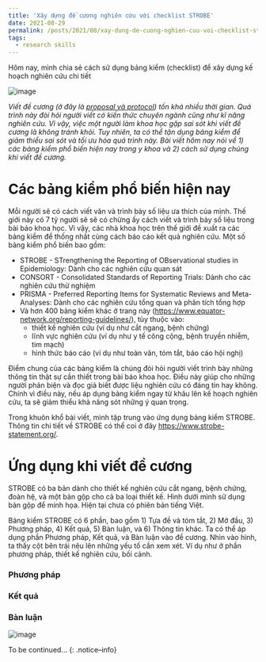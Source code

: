 ```yaml
---
title: 'Xây dựng đề cương nghiên cứu với checklist STROBE'
date: 2021-08-29
permalink: /posts/2021/08/xay-dung-de-cuong-nghien-cuu-voi-checklist-strobe/
tags:
  - research skills
---
```


Hôm nay, mình chia sẻ cách sử dụng bảng kiểm (checklist) để xây dựng kế hoạch nghiên cứu chi tiết

![image](https://user-images.githubusercontent.com/62500890/131252346-68960b6c-f8f6-4902-a51e-184ebe04b26d.png)

_Viết đề cương (ở đây là [proposal và protocol](https://thanhkim1993.github.io/posts/2021/08/trinh-bay-y-tuong-nghien-cuu/)) tốn khá nhiều thời gian. Quá trình này đòi hỏi người viết có kiến thức chuyên ngành cũng như kĩ năng nghiên cứu. Vì vậy, việc một người làm khoa học gặp sai sót khi viết đề cương là không tránh khỏi. Tuy nhiên, ta có thể tận dụng bảng kiểm để giảm thiểu sai sót và tối ưu hóa quá trình này. Bài viết hôm nay nói về 1) các bảng kiểm phổ biến hiện nay trong y khoa và 2) cách sử dụng chúng khi viết đề cương._

Các bảng kiểm phổ biến hiện nay
====
Mỗi người sẽ có cách viết văn và trình bày số liệu ưa thích của mình. Thế giới này có 7 tỷ người sẽ sẽ có chừng ấy cách viết và trình bày số liệu trong bài báo khoa học. Vì vậy, các nhà khoa học trên thế giới đề xuất ra các bảng kiểm để thống nhất cùng cách báo cáo kết quả nghiên cứu. Một số bảng kiểm phổ biến bao gồm:
* STROBE - STrengthening the Reporting of OBservational studies in Epidemiology: Dành cho các nghiên cứu quan sát
* CONSORT - Consolidated Standards of Reporting Trials: Dành cho các nghiên cứu thử nghiệm
* PRISMA - Preferred Reporting Items for Systematic Reviews and Meta-Analyses: Dành cho các nghiên cứu tổng quan và phân tích tổng hợp
* Và hơn 400 bảng kiểm khác ở trang này (https://www.equator-network.org/reporting-guidelines/), tùy thuộc vào:
  * thiết kế nghiên cứu (ví dụ như cắt ngang, bệnh chứng)
  * lĩnh vực nghiên cứu (ví dụ như y tế công cộng, bệnh truyền nhiễm, tim mạch)
  * hình thức báo cáo (ví dụ như toàn văn, tóm tắt, báo cáo hội nghị)

Điểm chung của các bảng kiểm là chúng đòi hỏi người viết trình bày những thông tin thật sự cần thiết trong bài báo khoa học. Điều này giúp cho những người phản biện và đọc giả biết được liệu nghiên cứu có đáng tin hay không. Chính vì điều này, nếu áp dụng bảng kiểm ngay từ khâu lên kế hoạch nghiên cứu, ta sẽ giảm thiểu khả năng sót những ý quan trọng.

Trong khuôn khổ bài viết, mình tập trung vào ứng dụng bảng kiểm STROBE. Thông tin chi tiết về STROBE có thể coi ở đây https://www.strobe-statement.org/.

Ứng dụng khi viết đề cương
====
STROBE có ba bản dành cho thiết kế nghiên cứu cắt ngang, bệnh chứng, đoàn hệ, và một bản gộp cho cả ba loại thiết kế. Hình dưới mình sử dụng bản gộp để minh họa. Hiện tại chưa có phiên bản tiếng Việt.

Bảng kiểm STROBE có 6 phần, bao gồm 1) Tựa đề và tóm tắt, 2) Mở đầu, 3) Phương pháp, 4) Kết quả, 5) Bàn luận, và 6) Thông tin khác. Ta có thể áp dụng phần Phương pháp, Kết quả, và Bàn luận vào đề cương. Nhìn vào hình, ta thấy cột bên trái nêu lên những yếu tố cần xem xét. Ví dụ như ở phần phương pháp, thiết kế nghiên cứu, bối cảnh.

### **Phương pháp**

### **Kết quả**

### **Bàn luận**

![image](https://user-images.githubusercontent.com/62500890/131251258-6ef79529-a42d-44a3-84a7-29dbc50bbb16.png)

To be continued...
{: .notice–info}
